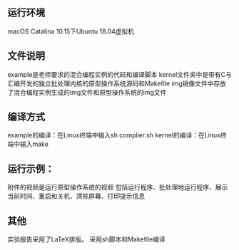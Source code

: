 ## 运行环境
macOS Catalina 10.15下Ubuntu 18.04虚拟机

## 文件说明
example是老师要求的混合编程实例的代码和编译脚本
kernel文件夹中是带有C与汇编开发的独立批处理内核的原型操作系统源码和Makefile
img镜像文件中存放了混合编程实例生成的img文件和原型操作系统的img文件

## 编译方式
example的编译：在Linux终端中输入sh complier.sh
kernel的编译：在Linux终端中输入make

## 运行示例：
附件的视频是运行原型操作系统的视频
包括运行程序、批处理地运行程序、展示当前时间、重启和关机、清除屏幕、打印提示信息

## 其他
实验报告采用了LaTeX排版。
采用sh脚本和Makefile编译
